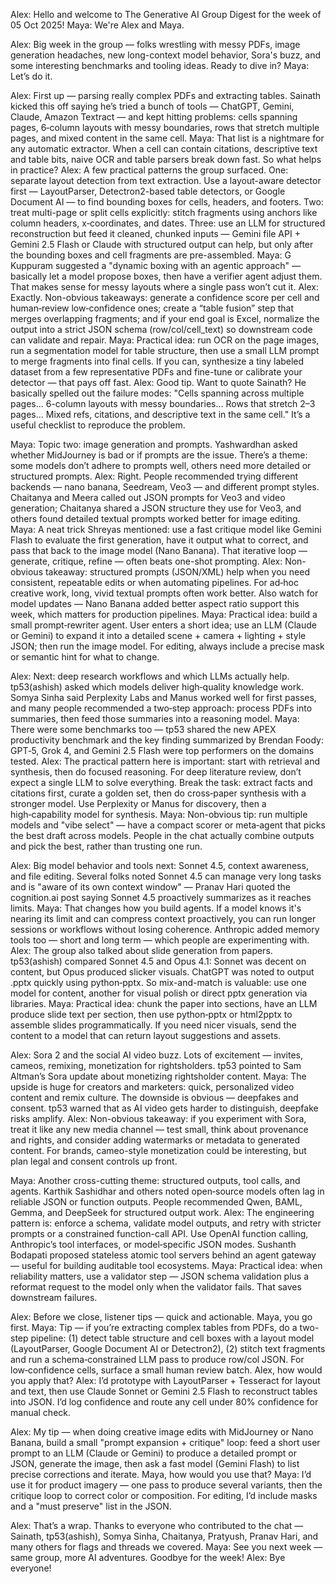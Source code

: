 Alex: Hello and welcome to The Generative AI Group Digest for the week of 05 Oct 2025!
Maya: We're Alex and Maya.

Alex: Big week in the group — folks wrestling with messy PDFs, image generation headaches, new long-context model behavior, Sora's buzz, and some interesting benchmarks and tooling ideas. Ready to dive in?
Maya: Let’s do it.

Alex: First up — parsing really complex PDFs and extracting tables. Sainath kicked this off saying he’s tried a bunch of tools — ChatGPT, Gemini, Claude, Amazon Textract — and kept hitting problems: cells spanning pages, 6‑column layouts with messy boundaries, rows that stretch multiple pages, and mixed content in the same cell.
Maya: That list is a nightmare for any automatic extractor. When a cell can contain citations, descriptive text and table bits, naive OCR and table parsers break down fast. So what helps in practice?
Alex: A few practical patterns the group surfaced. One: separate layout detection from text extraction. Use a layout-aware detector first — LayoutParser, Detectron2-based table detectors, or Google Document AI — to find bounding boxes for cells, headers, and footers. Two: treat multi-page or split cells explicitly: stitch fragments using anchors like column headers, x‑coordinates, and dates. Three: use an LLM for structured reconstruction but feed it cleaned, chunked inputs — Gemini file API + Gemini 2.5 Flash or Claude with structured output can help, but only after the bounding boxes and cell fragments are pre-assembled.
Maya: G Kuppuram suggested a "dynamic boxing with an agentic approach" — basically let a model propose boxes, then have a verifier agent adjust them. That makes sense for messy layouts where a single pass won’t cut it.
Alex: Exactly. Non-obvious takeaways: generate a confidence score per cell and human‑review low‑confidence ones; create a “table fusion” step that merges overlapping fragments; and if your end goal is Excel, normalize the output into a strict JSON schema (row/col/cell_text) so downstream code can validate and repair.
Maya: Practical idea: run OCR on the page images, run a segmentation model for table structure, then use a small LLM prompt to merge fragments into final cells. If you can, synthesize a tiny labeled dataset from a few representative PDFs and fine-tune or calibrate your detector — that pays off fast.
Alex: Good tip. Want to quote Sainath? He basically spelled out the failure modes: "Cells spanning across multiple pages… 6-column layouts with messy boundaries… Rows that stretch 2–3 pages… Mixed refs, citations, and descriptive text in the same cell." It’s a useful checklist to reproduce the problem.

Maya: Topic two: image generation and prompts. Yashwardhan asked whether MidJourney is bad or if prompts are the issue. There’s a theme: some models don’t adhere to prompts well, others need more detailed or structured prompts.
Alex: Right. People recommended trying different backends — nano banana, Seedream, Veo3 — and different prompt styles. Chaitanya and Meera called out JSON prompts for Veo3 and video generation; Chaitanya shared a JSON structure they use for Veo3, and others found detailed textual prompts worked better for image editing.
Maya: A neat trick Shreyas mentioned: use a fast critique model like Gemini Flash to evaluate the first generation, have it output what to correct, and pass that back to the image model (Nano Banana). That iterative loop — generate, critique, refine — often beats one-shot prompting.
Alex: Non-obvious takeaway: structured prompts (JSON/XML) help when you need consistent, repeatable edits or when automating pipelines. For ad‑hoc creative work, long, vivid textual prompts often work better. Also watch for model updates — Nano Banana added better aspect ratio support this week, which matters for production pipelines.
Maya: Practical idea: build a small prompt‑rewriter agent. User enters a short idea; use an LLM (Claude or Gemini) to expand it into a detailed scene + camera + lighting + style JSON; then run the image model. For editing, always include a precise mask or semantic hint for what to change.

Alex: Next: deep research workflows and which LLMs actually help. tp53(ashish) asked which models deliver high‑quality knowledge work. Somya Sinha said Perplexity Labs and Manus worked well for first passes, and many people recommended a two‑step approach: process PDFs into summaries, then feed those summaries into a reasoning model.
Maya: There were some benchmarks too — tp53 shared the new APEX productivity benchmark and the key finding summarized by Brendan Foody: GPT‑5, Grok 4, and Gemini 2.5 Flash were top performers on the domains tested.
Alex: The practical pattern here is important: start with retrieval and synthesis, then do focused reasoning. For deep literature review, don’t expect a single LLM to solve everything. Break the task: extract facts and citations first, curate a golden set, then do cross‑paper synthesis with a stronger model. Use Perplexity or Manus for discovery, then a high‑capability model for synthesis.
Maya: Non-obvious tip: run multiple models and "vibe select" — have a compact scorer or meta‑agent that picks the best draft across models. People in the chat actually combine outputs and pick the best, rather than trusting one run.

Alex: Big model behavior and tools next: Sonnet 4.5, context awareness, and file editing. Several folks noted Sonnet 4.5 can manage very long tasks and is "aware of its own context window" — Pranav Hari quoted the cognition.ai post saying Sonnet 4.5 proactively summarizes as it reaches limits.
Maya: That changes how you build agents. If a model knows it's nearing its limit and can compress context proactively, you can run longer sessions or workflows without losing coherence. Anthropic added memory tools too — short and long term — which people are experimenting with.
Alex: The group also talked about slide generation from papers. tp53(ashish) compared Sonnet 4.5 and Opus 4.1: Sonnet was decent on content, but Opus produced slicker visuals. ChatGPT was noted to output .pptx quickly using python‑pptx. So mix-and-match is valuable: use one model for content, another for visual polish or direct pptx generation via libraries.
Maya: Practical idea: chunk the paper into sections, have an LLM produce slide text per section, then use python‑pptx or html2pptx to assemble slides programmatically. If you need nicer visuals, send the content to a model that can return layout suggestions and assets.

Alex: Sora 2 and the social AI video buzz. Lots of excitement — invites, cameos, remixing, monetization for rightsholders. tp53 pointed to Sam Altman’s Sora update about monetizing rightsholder content.
Maya: The upside is huge for creators and marketers: quick, personalized video content and remix culture. The downside is obvious — deepfakes and consent. tp53 warned that as AI video gets harder to distinguish, deepfake risks amplify.
Alex: Non-obvious takeaway: if you experiment with Sora, treat it like any new media channel — test small, think about provenance and rights, and consider adding watermarks or metadata to generated content. For brands, cameo-style monetization could be interesting, but plan legal and consent controls up front.

Maya: Another cross-cutting theme: structured outputs, tool calls, and agents. Karthik Sashidhar and others noted open‑source models often lag in reliable JSON or function outputs. People recommended Qwen, BAML, Gemma, and DeepSeek for structured output work.
Alex: The engineering pattern is: enforce a schema, validate model outputs, and retry with stricter prompts or a constrained function-call API. Use OpenAI function calling, Anthropic’s tool interfaces, or model‑specific JSON modes. Sushanth Bodapati proposed stateless atomic tool servers behind an agent gateway — useful for building auditable tool ecosystems.
Maya: Practical idea: when reliability matters, use a validator step — JSON schema validation plus a reformat request to the model only when the validator fails. That saves downstream failures.

Alex: Before we close, listener tips — quick and actionable. Maya, you go first.
Maya: Tip — if you’re extracting complex tables from PDFs, do a two-step pipeline: (1) detect table structure and cell boxes with a layout model (LayoutParser, Google Document AI or Detectron2), (2) stitch text fragments and run a schema‑constrained LLM pass to produce row/col JSON. For low‑confidence cells, surface a small human review batch. Alex, how would you apply that?
Alex: I’d prototype with LayoutParser + Tesseract for layout and text, then use Claude Sonnet or Gemini 2.5 Flash to reconstruct tables into JSON. I’d log confidence and route any cell under 80% confidence for manual check.

Alex: My tip — when doing creative image edits with MidJourney or Nano Banana, build a small "prompt expansion + critique" loop: feed a short user prompt to an LLM (Claude or Gemini) to produce a detailed prompt or JSON, generate the image, then ask a fast model (Gemini Flash) to list precise corrections and iterate. Maya, how would you use that?
Maya: I’d use it for product imagery — one pass to produce several variants, then the critique loop to correct color or composition. For editing, I’d include masks and a "must preserve" list in the JSON.

Alex: That’s a wrap. Thanks to everyone who contributed to the chat — Sainath, tp53(ashish), Somya Sinha, Chaitanya, Pratyush, Pranav Hari, and many others for flags and threads we covered.
Maya: See you next week — same group, more AI adventures. Goodbye for the week!
Alex: Bye everyone!